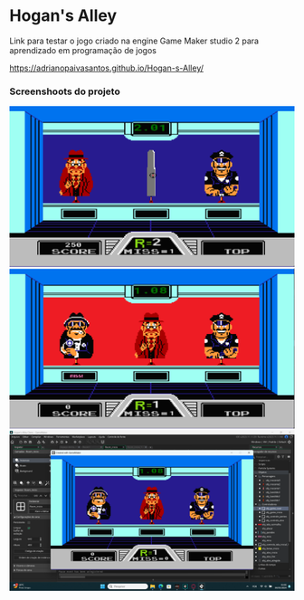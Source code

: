 # Hogan's Alley
Link para testar o jogo criado na engine Game Maker studio 2 para aprendizado em programação de jogos

https://adrianopaivasantos.github.io/Hogan-s-Alley/

### Screenshoots do projeto
![Captura de Tela](https://github.com/AdrianoPaivaSantos/Hogan-s-Alley/blob/main/Screenshoots%20Hogans%20Alley/Captura%20de%20Tela%20(68).png)
![Captura de Tela](https://github.com/AdrianoPaivaSantos/Hogan-s-Alley/blob/main/Screenshoots%20Hogans%20Alley/Captura%20de%20Tela%20(67).png)
![Captura de Tela](https://github.com/AdrianoPaivaSantos/Hogan-s-Alley/blob/main/Screenshoots%20Hogans%20Alley/Captura%20de%20Tela%20(66).png)

